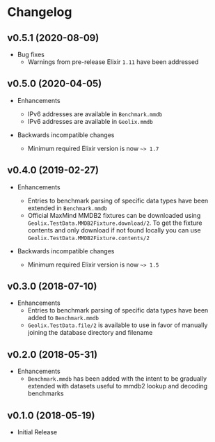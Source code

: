 # Changelog

## v0.5.1 (2020-08-09)

- Bug fixes
    - Warnings from pre-release Elixir `1.11` have been addressed

## v0.5.0 (2020-04-05)

- Enhancements
    - IPv6 addresses are available in `Benchmark.mmdb`
    - IPv6 addresses are available in `Geolix.mmdb`

- Backwards incompatible changes
    - Minimum required Elixir version is now `~> 1.7`

## v0.4.0 (2019-02-27)

- Enhancements
    - Entries to benchmark parsing of specific data types have been extended in `Benchmark.mmdb`
    - Official MaxMind MMDB2 fixtures can be downloaded using `Geolix.TestData.MMDB2Fixture.download/2`. To get the fixture contents and only download if not found locally you can use `Geolix.TestData.MMDB2Fixture.contents/2`

- Backwards incompatible changes
    - Minimum required Elixir version is now `~> 1.5`

## v0.3.0 (2018-07-10)

- Enhancements
    - Entries to benchmark parsing of specific data types have been added to `Benchmark.mmdb`
    - `Geolix.TestData.file/2` is available to use in favor of manually joining the database directory and filename

## v0.2.0 (2018-05-31)

- Enhancements
    - `Benchmark.mmdb` has been added with the intent to be gradually extended with datasets useful to mmdb2 lookup and decoding benchmarks

## v0.1.0 (2018-05-19)

- Initial Release
